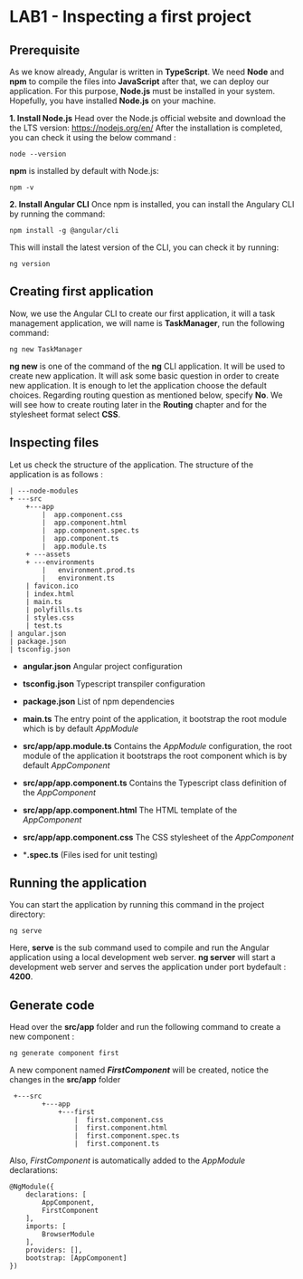 # LAB1 - Inspecting a first project


## Prerequisite
As we know already, Angular is written in **TypeScript**. We need **Node** and **npm** to compile the files into **JavaScript** after that, we can deploy our application. For this purpose, **Node.js** must be installed in your system. Hopefully, you have installed **Node.js** on your machine.

 **1. Install Node.js**
Head over the Node.js official website and download the the LTS version: https://nodejs.org/en/
After the installation is completed, you can check it using the below command :

    node --version
**npm** is installed by default with Node.js:

    npm -v

 **2. Install Angular CLI**
 Once npm is installed, you can install the Angulary CLI by running the command:
 

    npm install -g @angular/cli
 This will install the latest version of the CLI, you can check it by running:
 

	ng version


 

## Creating first application


Now, we use the Angular CLI to create our first application, it will a task management application, we will name is **TaskManager**, run the following command:

    ng new TaskManager

**ng new** is one of the command of the **ng** CLI application. It will be used to create new application. It will ask some basic question in order to create new application. It is enough to let the application choose the default choices. 
Regarding routing question as mentioned below, specify **No**. We will see how to create routing later in the **Routing** chapter and for the stylesheet format select **CSS**.

## Inspecting files

Let us check the structure of the application. The structure of the application is as follows :

	| ---node-modules 
	+ ---src
		+---app 
			|  app.component.css 
			|  app.component.html 
			|  app.component.spec.ts 
			|  app.component.ts 
			|  app.module.ts
		+ ---assets
		+ ---environments 
			|	environment.prod.ts 
			|	environment.ts
		| favicon.ico
		| index.html
		| main.ts 
		| polyfills.ts 
		| styles.css 
		| test.ts
	| angular.json
	| package.json
	| tsconfig.json
	
	

 - **angular.json**
Angular project configuration

 - **tsconfig.json**
Typescript transpiler configuration

 - **package.json**
List of npm dependencies

 - **main.ts**
The entry point of the application, it bootstrap the root module which is by default *AppModule*

 - **src/app/app.module.ts**
Contains the *AppModule* configuration, the root module of the application it bootstraps the root component which is by default *AppComponent*

 - **src/app/app.component.ts**
Contains the Typescript class definition of the *AppComponent*

 - **src/app/app.component.html**
The HTML template  of the *AppComponent*

 - **src/app/app.component.css**
The CSS stylesheet of the *AppComponent*

 - ***.spec.ts**
(Files ised for unit testing)

## Running the application

 You can start the application by running this command in the project directory:
 

    ng serve
   Here, **serve** is the sub command used to compile and run the Angular application using a local development web server. **ng server** will start a development web server and serves the application under port bydefault : **4200**.

## Generate code

Head over the **src/app** folder and run the following command to create a new component :

    ng generate component first
  A new component named ***FirstComponent*** will be created, notice the changes in the **src/app** folder
 
     +---src
    		+---app 
    			+---first 
    				|  first.component.css 
    				|  first.component.html 
    				|  first.component.spec.ts 
    				|  first.component.ts  
Also, *FirstComponent* is automatically added to the *AppModule* declarations:

    @NgModule({
	    declarations: [
		    AppComponent,
		    FirstComponent
	    ],
	    imports: [  
		    BrowserModule
	    ],
	    providers: [],
	    bootstrap: [AppComponent]
    })
